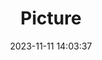 ---
weight: 1
images:
- /images/edited/210.jpeg
title: Picture
date: 2023-11-11 14:03:37
tags:
- luminar
- work
---